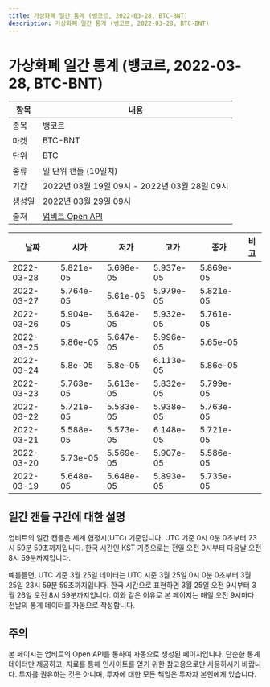 ```yaml
---
title: 가상화폐 일간 통계 (뱅코르, 2022-03-28, BTC-BNT)
description: 가상화폐 일간 통계 (뱅코르, 2022-03-28, BTC-BNT)
---
```



가상화폐 일간 통계 (뱅코르, 2022-03-28, BTC-BNT)
===

|항목|내용|
|--|--|
|종목|뱅코르|
|마켓|BTC-BNT|
|단위|BTC|
|종류|일 단위 캔들 (10일치)|
|기간|2022년 03월 19일 09시 - 2022년 03월 28일 09시|
|생성일|2022년 03월 29일 09시|
|출처|[업비트 Open API](https://docs.upbit.com)|


|날짜|시가|저가|고가|종가|비고|
|--|--|--|--|--|--|
|2022-03-28|5.821e-05|5.698e-05|5.937e-05|5.869e-05|    |
|2022-03-27|5.764e-05|5.61e-05|5.979e-05|5.821e-05|    |
|2022-03-26|5.904e-05|5.642e-05|5.932e-05|5.761e-05|    |
|2022-03-25|5.86e-05|5.647e-05|5.996e-05|5.65e-05|    |
|2022-03-24|5.8e-05|5.8e-05|6.113e-05|5.86e-05|    |
|2022-03-23|5.763e-05|5.613e-05|5.832e-05|5.799e-05|    |
|2022-03-22|5.721e-05|5.583e-05|5.938e-05|5.763e-05|    |
|2022-03-21|5.588e-05|5.573e-05|6.148e-05|5.721e-05|    |
|2022-03-20|5.73e-05|5.569e-05|5.907e-05|5.586e-05|    |
|2022-03-19|5.648e-05|5.648e-05|5.893e-05|5.735e-05|    |


일간 캔들 구간에 대한 설명
---


업비트의 일간 캔들은 세계 협정시(UTC) 기준입니다. 
UTC 기준 0시 0분 0초부터 23시 59분 59초까지입니다. 
한국 시간인 KST 기준으로는 전일 오전 9시부터 다음날 오전 8시 59분까지입니다. 


예를들면, UTC 기준 3월 25일 데이터는 UTC 시준 3월 25일 0시 0분 0초부터 3월 25일 23시 59분 59초까지입니다. 
한국 시간으로 표현하면 3월 25일 오전 9시부터 3월 26일 오전 8시 59분까지입니다. 
이와 같은 이유로 본 페이지는 매일 오전 9시마다 전날의 통계 데이터를 자동으로 작성합니다. 


주의
---


본 페이지는 업비트의 Open API를 통하여 자동으로 생성된 페이지입니다. 
단순한 통계 데이터만 제공하고, 자료를 통해 인사이트를 얻기 위한 참고용으로만 사용하시기 바랍니다. 
투자를 권유하는 것은 아니며, 투자에 대한 모든 책임은 투자자 본인에게 있습니다. 

